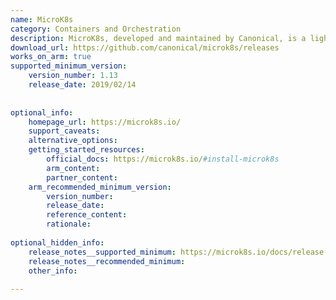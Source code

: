 ```yaml
---
name: MicroK8s
category: Containers and Orchestration
description: MicroK8s, developed and maintained by Canonical, is a lightweight, secure, and production-grade Kubernetes distribution that provides a simple, single-package install for developers and enterprises. It offers seamless compatibility with major managed K8s services, includes batteries-included features like service mesh, serverless, monitoring, and GPU support, while closely tracking upstream Kubernetes releases.
download_url: https://github.com/canonical/microk8s/releases
works_on_arm: true
supported_minimum_version:
    version_number: 1.13
    release_date: 2019/02/14
 
 
optional_info:
    homepage_url: https://microk8s.io/
    support_caveats:
    alternative_options:
    getting_started_resources:
        official_docs: https://microk8s.io/#install-microk8s
        arm_content:
        partner_content:
    arm_recommended_minimum_version:
        version_number:
        release_date:
        reference_content:
        rationale:
 
optional_hidden_info:
    release_notes__supported_minimum: https://microk8s.io/docs/release-notes#p-19989-microk8s-113-14-february-2019
    release_notes__recommended_minimum:
    other_info:
 
---
```

